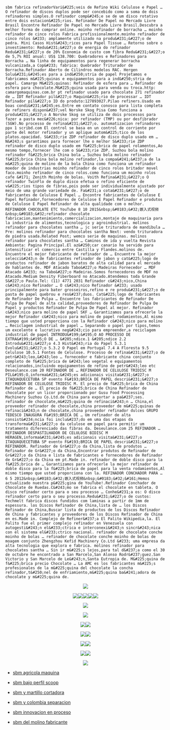 
```
sbm fabrica refinadorVari&#225;veis de Refino Wiki Celulose e Papel … O refinador de discos duplos pode ser concebido como a soma de dois refinadores simples.O refinador comp&#245;e se de um disco rotativo entre dois estacion&#225;rios. Refinador De Papel no Mercado Livre Brasil Encontre Refinador De Papel no Mercado Livre Brasil.Descubra a melhor forma de comprar online. moinho refinador de borracha … moinho refinador de cinco rolos Fabrica profissionalmente.moinho refinador de cinco rolos &#233; amplamente utilizado na produ&#231;&#227;o de pedra. Mini Casos Hist&#243;ricos para Papel Tissue … Retorno sobre o investimento: Redu&#231;&#227;o de energia do refinador Redu&#231;&#227;o de 20% Economia de custo com fibra Redu&#231;&#227;o de 5,7% ROI anual: US$ 138.700: Quebradores e Refinadores para Borracha … Na linha de equipamentos para regenerar borracha vulcanizada,a Cop&#233; fabrica: Quebrador Triturador de Borracha.Refinador Aberto de Cilindros modelos RAC. Hergen Solu&#231;&#245;es para a ind&#250;stria de papel Projetamos e fabricamos m&#225;quinas e equipamentos para a ind&#250;stria de papel. Camargo M&#225;quinas: Refinador de esfera para … Refinador de esfera para chocolate.M&#225;quina usada para venda ou troca.http: camargomaquinas.com.br pt refinador usado para chocolate 271 refinador de … IDT Refinador pil&#227;o Maquin&#225;rio de processar … IDT Refinador pil&#227;o ID do produto:127893027.Pilao refiners.Usado em boas condi&#231;&#245;es.Entre em contato conosco para lista completa de refiners dispon&#237;vel Norske Skog Pisa Como funciona a produ&#231;&#227;o A Norske Skog se utiliza de dois processos para fazer a pasta mec&#226;nica: por refinador (TMP) ou por desfibrador (SGW).No processo de refina&#231;&#227;o. automatizacion refinadores ppx 1 scribd.com El control se basa en un control de corriente por parte del motor refinador y un aplique autom&#225;tico de los platos.opacidad. S&#233;rie ZDP refinador de disco duplo usado em … N&#243;s garantimos para fornecer lhe o melhor S&#233;rie ZDP refinador de disco duplo usado em f&#225;brica de papel rolamentos,Ao mesmo tempo,fornecer lhe com o S&#233;rie ZDP. Suzhou bola molino refinador f&#225;brica China bola … Suzhou bola molino refinador f&#225;brica China bola molino refinador,la compa&#241;&#237;a de la m&#225;quina de molino de la bola China como funciona um refinador moedor de industrias moinho refinador de cinco rolos britador movel faco.moinho refinador de cinco rolos.como funciona um moinho rolos cafe &#171; Zenith Moinho de bolas. Voith Refina&#231;&#227;o O refinador TwinFlo de duplo disco efetua o refino eficiente de v&#225;rios tipos de fibras,pois pode ser individualmente ajustado por meio de uma grande variedade de. Fa&#231;a cota&#231;&#227;o de fabricantes de Celulose E Papel … Encontre fabricantes de Celulose E Papel Refinador,fornecedores de Celulose E Papel Refinador e produtos de Celulose E Papel Refinador de alta qualidade com o melhor. REFINADOR CHOCOLATE ETC YouTube 8 10 2015&nbsp;&#0183;&#32;嵌入式视频&nbsp;&#0183;&#32;refinador chocolate fabricacion,mantenimiento,comercializacion,montaje de maquinaria para la industria de alimentos,tecnologica y agroindustrial. molinos refinador para chocolates santha … jc serie trituradora de mandibula … Pre: molinos refinador para chocolates santha Next: vendo trituradora de piedra usada.Related Post; wemco serie de maquinas. molinos refinador para chocolates santha … Caminos de ida y vuelta Revista Ambienta: Pagina Principal.El az&#250;car canario ha servido para intensificar el comercio entre Castilla y Flandes.molinos de. Encuentre el mejor fabricante de refinador de … Encuentre la mejor selecci&#243;n de fabricantes refinador de jabon y cat&#225;logo de productos refinador de jabon baratos de alta calidad para el mercado de hablantes de. MDF Atacado Tabo&#227;o Madeiras Fornecedor … MDF Atacado &#233; na Tabo&#227;o Madeiras.Somos fornecedores de MDF no Atacado.Medium Density Fiberboard no Atacado.Atendemos toda Grande S&#227;o Paulo.Tel: (11) 4771 2031 Refinador c&#243;nico,China c&#243;nico Refinador … O c&#243;nico Refinador &#233; usado principalmente para bater grosseiros,refino e re produ&#231;&#227;o de pasta de papel quebrou e res&#237;duos. Cat&#225;logo de fabricantes de Refinador De Pulpa … Encuentre los fabricantes de Refinador De Pulpa De Papel de alta calidad,proveedores de Refinador De Pulpa De Papel y productos Refinador De Pulpa De Papel al mejor. Refinador c&#243;nico para molino de papel SKF … Garantizamos para ofrecerle la mejor Refinador c&#243;nico para molino de papel rodamientos,Al mismo tiempo que usted proporciona con la Refinador c&#243;nico para molino … Reciclagem industrial de papel … Separando o papel por tipos,temos um excelente e lucrativo neg&#243;cio para empreender,a reciclagem industrial de papel INTRODU&#199;&#195;O AO PROCESSO DE EXTRA&#199;&#195;O DE … &#205;ndice.1 &#205;ndice 2.2 Introdu&#231;&#227;o 4.3 Hist&#243;ria do Papel 5.3.1 Evolu&#231;&#227;o 5.3.2 O Papel em Portugal 7.4 A Floresta 9.5 Celulose 10.5.1 Fontes de Celulose. Processo de refina&#231;&#227;o de petr&#243;leo,&#243;leo … fornecedor e fabricante china conjunto completo de f&#225;brica de &#243;leo vegetal e equipamentos relacionados,incluindo equipamentos de refino de petr&#243;leo etc Deseulance.com 20 REFINADOR DE … REFINADOR DE CELULOSE TRIDISC M PIL&#195;O,informa&#231;&#245;es adicionais visita&#231;&#227;o ITAQUAQUECETUBA SP evento F&#193;BRICA DE PAPEL descri&#231;&#227;o REFINADOR DE CELULOSE TRIDISC M. El precio de f&#225;brica de China Refinador de … El precio de f&#225;brica de China Refinador de chocolate por un licor proporcionado por Gusu Food Processing Machinery Suzhou Co.Ltd.de China para exportar a pa&#237;ses. refinador de chocolate,m&#225;quina de refinaci&#243;n … China,el proveedor refinador de chocolate,china proveedor de m&#225;quinas de refinaci&#243;n de chocolate,china proveedor refinador dulces GRUPO TEDESCO INAUGURA F&#193;BRICA DE … Um refinador de alta consist&#234;ncia foi inclu&#237;do em uma das etapas da transforma&#231;&#227;o da celulose em papel para permitir um tratamento diferenciado das fibras da. Deseulance.com 25 REFINADOR … REFINADOR DESPASTILHADOR DE CELULOSE BIDISC M HERAGEN,informa&#231;&#245;es adicionais visita&#231;&#227;o ITAQUAQUECETUBA SP evento F&#193;BRICA DE PAPEL descri&#231;&#227;o REFINADOR. Refinador de Gr&#227;o da China,lista de produtos … Refinador de Gr&#227;o da China,Encontrar produtos de Refinador de Gr&#227;o da China e lista de fabricantes e fornecedores de Refinador de Gr&#227;o da China em pt.Made in. refinador de doble disco para la f&#225;brica de … Garantizamos para ofrecerle la mejor refinador de doble disco para la f&#225;brica de papel para la venta rodamientos,Al mismo tiempo que usted proporciona con la. REFINADOR CONCHADOR PARA … 6 5 2012&nbsp;&#0183;&#32;嵌入式视频&nbsp;&#0183;&#32;&#161;Hemos actualizado nuestra p&#225;gina de YouTube!.Refinador Conchador de Chocolate de Ruedas.C&#243;mo se fabrica el chocolate en tableta. O disco refinador certo para o seu processo … Conhe&#231;a os: O disco refinador certo para o seu processo.Redu&#231;&#227;o de custos: Techmelt fabrica discos fundidos com laminas a partir de 1mm de espessura. los Discos Refinador de China,lista de … los Discos Refinador de China,Buscar lista de productos de los Discos Refinador de China y fabricantes y proveedores de los Discos Refinador de China en es.Made in. Complejo de Refiner&#237;a El Palito Wikipedia,la. El Palito fue el primer complejo refinador en Venezuela con autogesti&#243;n el&#233;ctrica e interconexi&#243;n sincr&#243;nica con el sistema el&#233;ctrico nacional. refinador de chocolate conche moinho de bolas … refinador de chocolate conche moinho de bolas de moagem conjunto Zhengzhou Kefid Machinery Co.Ltd &#233; uma empresa da alta tecnologia que explora e fabrica. molinos refinador para chocolates santha … Sin ir m&#225;s lejos,para tal d&#237;a como el 30 de octubre he encontrado a San Marcelo,San Alonso Rodr&#237;guez.San Victorio y San Marcelo de Le&#243;n,Santa Eutropia de. M&#225;quina de f&#225;brica precio Chocolate … La AMC es los fabricantes m&#225;s profesionales de la m&#225;quina del chocolate la concha refinador,t&#250;nel de enfriamiento,m&#225;quina ba&#241;adora de chocolate y m&#225;quina de. 
```

<div align="center">

<a href="https://es-crusher.shibang-china.com/github&k=sbm+fabrica+refinador"><img src="https://static.shibang-china.com/es/crusher/logo.jpg"></a>

<a href="https://es-crusher.shibang-china.com/github&k=sbm+fabrica+refinador"><img src="https://static.shibang-china.com/es/crusher/index.jpg"></a><a href="https://es-crusher.shibang-china.com/material.htmlgithub&k=sbm+fabrica+refinador"><img src="https://static.shibang-china.com/es/crusher/material.jpg"></a><a href="https://es-crusher.shibang-china.com/application.htmlgithub&k=sbm+fabrica+refinador"><img src="https://static.shibang-china.com/es/crusher/application.jpg"></a><a href="https://es-crusher.shibang-china.com/aboutus.htmlgithub&k=sbm+fabrica+refinador"><img src="https://static.shibang-china.com/es/crusher/aboutus.jpg"></a><a href="https://es-crusher.shibang-china.com/contact.htmlgithub&k=sbm+fabrica+refinador"><img src="https://static.shibang-china.com/es/crusher/contact.jpg"></a>

<a href="https://es-crusher.shibang-china.com/github&k=sbm+fabrica+refinador"><img src="https://static.shibang-china.com/es/crusher/banner.jpg"></a>

<a href="https://swt.shibang-china.com/github&k=sbm+fabrica+refinador"><img src="https://static.shibang-china.com/es/crusher/text.jpg"></a>

<a href="https://swt.shibang-china.com/github&k=sbm+fabrica+refinador"><img src="https://static.shibang-china.com/es/crusher/chat.jpg"></a><a href="https://es-crusher.shibang-china.com/contact.htmlgithub&k=sbm+fabrica+refinador"><img src="https://static.shibang-china.com/es/crusher/message.jpg"></a>

<a href="https://es-crusher.shibang-china.com/products/pe.htmlgithub&k=sbm+fabrica+refinador"><img src="https://static.shibang-china.com/es/crusher/pe.jpg"></a><a href="https://es-crusher.shibang-china.com/products/pf.htmlgithub&k=sbm+fabrica+refinador"><img src="https://static.shibang-china.com/es/crusher/pf.jpg"></a>

<a href="https://es-crusher.shibang-china.com/products/hpt.htmlgithub&k=sbm+fabrica+refinador"><img src="https://static.shibang-china.com/es/crusher/hpt.jpg"></a><a href="https://es-crusher.shibang-china.com/products/vsi.htmlgithub&k=sbm+fabrica+refinador"><img src="https://static.shibang-china.com/es/crusher/vsi.jpg"></a>

<a href="https://es-crusher.shibang-china.com/products/klv.htmlgithub&k=sbm+fabrica+refinador"><img src="https://static.shibang-china.com/es/crusher/klv.jpg"></a><a href="https://es-crusher.shibang-china.com/products/portable.htmlgithub&k=sbm+fabrica+refinador"><img src="https://static.shibang-china.com/es/crusher/portable.jpg"></a>

<a href="https://swt.shibang-china.com/github&k=sbm+fabrica+refinador"><img src="https://static.shibang-china.com/es/crusher/case.jpg"></a>

</div>


* [sbm agricola maquina](sbm%20agricola%20maquina.md)

* [sbm bajo perfil scoop](sbm%20bajo%20perfil%20scoop.md)

* [sbm y martillo cortadora](sbm%20y%20martillo%20cortadora.md)

* [sbm y colombia separacion](sbm%20y%20colombia%20separacion.md)

* [sbm innovacion en proceso](sbm%20innovacion%20en%20proceso.md)

* [sbm del molino fabricante](sbm%20del%20molino%20fabricante.md)